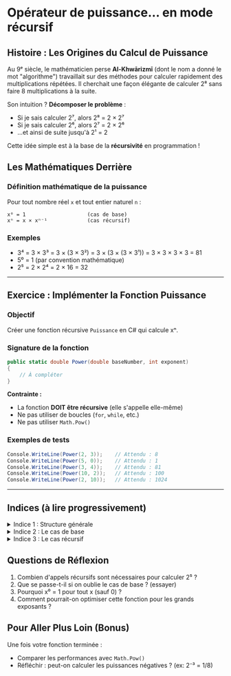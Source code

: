 # Opérateur de puissance... en mode récursif

## Histoire : Les Origines du Calcul de Puissance

Au 9ᵉ siècle, le mathématicien perse **Al-Khwārizmī** (dont le nom a donné le mot "algorithme") travaillait sur des méthodes pour calculer rapidement des multiplications répétées. Il cherchait une façon élégante de calculer 2⁸ sans faire 8 multiplications à la suite.

Son intuition ? **Décomposer le problème** :
- Si je sais calculer 2⁷, alors 2⁸ = 2 × 2⁷
- Si je sais calculer 2⁶, alors 2⁷ = 2 × 2⁶
- ...et ainsi de suite jusqu'à 2¹ = 2

Cette idée simple est à la base de la **récursivité** en programmation !

## Les Mathématiques Derrière

### Définition mathématique de la puissance

Pour tout nombre réel `x` et tout entier naturel `n` :

```
x⁰ = 1                    (cas de base)
xⁿ = x × xⁿ⁻¹             (cas récursif)
```

### Exemples

- 3⁴ = 3 × 3³ = 3 × (3 × 3²) = 3 × (3 × (3 × 3¹)) = 3 × 3 × 3 × 3 = 81
- 5⁰ = 1 (par convention mathématique)
- 2⁵ = 2 × 2⁴ = 2 × 16 = 32

---

## Exercice : Implémenter la Fonction Puissance

### Objectif
Créer une fonction récursive `Puissance` en C# qui calcule xⁿ.

### Signature de la fonction
```csharp
public static double Power(double baseNumber, int exponent)
{
    // À compléter
}
```

**Contrainte :**
- La fonction **DOIT être récursive** (elle s'appelle elle-même)
- Ne pas utiliser de boucles (`for`, `while`, etc.)
- Ne pas utiliser `Math.Pow()`

### Exemples de tests

```csharp
Console.WriteLine(Power(2, 3));    // Attendu : 8
Console.WriteLine(Power(5, 0));    // Attendu : 1
Console.WriteLine(Power(3, 4));    // Attendu : 81
Console.WriteLine(Power(10, 2));   // Attendu : 100
Console.WriteLine(Power(2, 10));   // Attendu : 1024
```

---

## Indices (à lire progressivement)

<details>
<summary>Indice 1 : Structure générale</summary>

Toute fonction récursive a deux parties :
1. **Le cas de base** : quand arrêter la récursion ?
2. **Le cas récursif** : comment décomposer le problème ?

</details>

<details>
<summary>Indice 2 : Le cas de base</summary>

Quelle est la seule puissance qu'on connaît directement sans calcul ?
Indice : x⁰ = ?

</details>

<details>
<summary>Indice 3 : Le cas récursif</summary>

Si `n > 0`, comment exprimer xⁿ en fonction de xⁿ⁻¹ ?
Rappel : xⁿ = x × xⁿ⁻¹

</details>

## Questions de Réflexion

1. Combien d'appels récursifs sont nécessaires pour calculer 2⁵ ?
2. Que se passe-t-il si on oublie le cas de base ? (essayer)
3. Pourquoi x⁰ = 1 pour tout x (sauf 0) ?
4. Comment pourrait-on optimiser cette fonction pour les grands exposants ?

## Pour Aller Plus Loin (Bonus)

Une fois votre fonction terminée :
- Comparer les performances avec `Math.Pow()`
- Réfléchir : peut-on calculer les puissances négatives ? (ex: 2⁻³ = 1/8)
